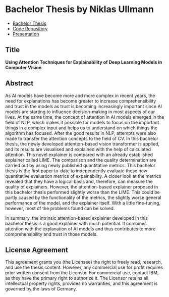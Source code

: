 # Bachelor Thesis by Niklas Ullmann

- [Bachelor Thesis](BachelorThesis_NiklasUllmann_2021.pdf)
- [Code Repository](https://github.com/NiklasUllmann/DHBW_BachelorThesis_Code)
- [Presentation](Abschlusspräsentation_BA_NU.pdf)

## Title

**Using Attention Techniques for Explainability of Deep Learning Models in Computer Vision**

## Abstract
As AI models have become more and more complex in recent years, the need for explanations has become greater to increase comprehensibility and trust in the models as trust is becoming increasingly important since AI models are starting to influence decision-making in most aspects of our lives. At the same time, the concept of attention in AI models emerged in the field of NLP, which makes it possible for models to focus on the important things in a complex input and helps us to understand on which things the algorithm has focused. After the good results in NLP, attempts were also made to transfer the attention concepts to the field of CV. In this bachelor thesis, the newly developed attention-based vision transformer is applied, and its results are visualised and explained with the help of calculated attention. This novel explainer is compared with an already established explainer called LIME. The comparison and the quality determination are carried out by using newly published quantitative metrics. This bachelor thesis is the first paper to-date to independently evaluate these new quantitative evaluation metrics of expainability. A closer look at the metrics revealed that they have a logical basis and, therefore, can measure the quality of explainers. However, the attention-based explainer proposed in this bachelor thesis performed slightly worse than the LIME. This could be partly caused by the functionality of the metrics, the slightly worse general performance of the model, and the explainer itself. With a little fine-tuning, however, most of the problems found can be solved.

In summary, the intrinsic attention-based explainer developed in this bachelor thesis is a good explainer with much potential. It combines attention with the explanation of AI models and thus contributes to more comprehensibility and trust in those models.


## License Agreement

This agreement grants you (the Licensee) the right to freely read, research, and use the thesis content. However, any commercial use for profit requires prior written consent from the Licensor. For commercial use, contact IBM, as they have the primary right to authorize it. The Licensor retains all intellectual property rights, provides no warranties, and this agreement is governed by the laws of Germany.
